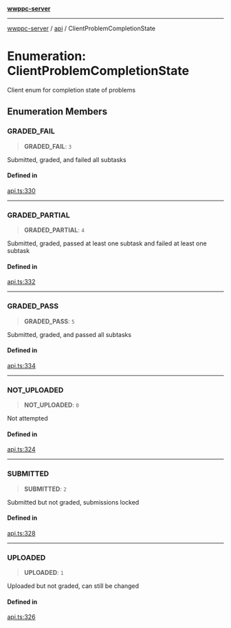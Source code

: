 [**wwppc-server**](../../README.md)

***

[wwppc-server](../../modules.md) / [api](../README.md) / ClientProblemCompletionState

# Enumeration: ClientProblemCompletionState

Client enum for completion state of problems

## Enumeration Members

### GRADED\_FAIL

> **GRADED\_FAIL**: `3`

Submitted, graded, and failed all subtasks

#### Defined in

[api.ts:330](https://github.com/WWPPC/WWPPC-server/blob/c08bb5874acf9739d5547370b47d1a65e80f6db4/src/api.ts#L330)

***

### GRADED\_PARTIAL

> **GRADED\_PARTIAL**: `4`

Submitted, graded, passed at least one subtask and failed at least one subtask

#### Defined in

[api.ts:332](https://github.com/WWPPC/WWPPC-server/blob/c08bb5874acf9739d5547370b47d1a65e80f6db4/src/api.ts#L332)

***

### GRADED\_PASS

> **GRADED\_PASS**: `5`

Submitted, graded, and passed all subtasks

#### Defined in

[api.ts:334](https://github.com/WWPPC/WWPPC-server/blob/c08bb5874acf9739d5547370b47d1a65e80f6db4/src/api.ts#L334)

***

### NOT\_UPLOADED

> **NOT\_UPLOADED**: `0`

Not attempted

#### Defined in

[api.ts:324](https://github.com/WWPPC/WWPPC-server/blob/c08bb5874acf9739d5547370b47d1a65e80f6db4/src/api.ts#L324)

***

### SUBMITTED

> **SUBMITTED**: `2`

Submitted but not graded, submissions locked

#### Defined in

[api.ts:328](https://github.com/WWPPC/WWPPC-server/blob/c08bb5874acf9739d5547370b47d1a65e80f6db4/src/api.ts#L328)

***

### UPLOADED

> **UPLOADED**: `1`

Uploaded but not graded, can still be changed

#### Defined in

[api.ts:326](https://github.com/WWPPC/WWPPC-server/blob/c08bb5874acf9739d5547370b47d1a65e80f6db4/src/api.ts#L326)
